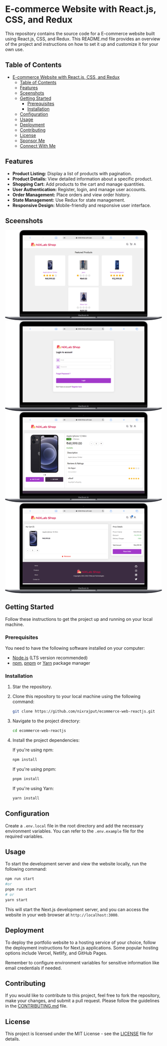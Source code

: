 # E-commerce Website with React.js, CSS, and Redux

This repository contains the source code for a E-commerce website built using React.js, CSS, and Redux. This README.md file provides an overview of the project and instructions on how to set it up and customize it for your own use.

## Table of Contents

- [E-commerce Website with React.js, CSS, and Redux](#e-commerce-website-with-reactjs-css-and-redux)
  - [Table of Contents](#table-of-contents)
  - [Features](#features)
  - [Sceenshots](#sceenshots)
  - [Getting Started](#getting-started)
    - [Prerequisites](#prerequisites)
    - [Installation](#installation)
  - [Configuration](#configuration)
  - [Usage](#usage)
  - [Deployment](#deployment)
  - [Contributing](#contributing)
  - [License](#license)
  - [Sponsor Me](#sponsor-me)
  - [Connect With Me](#connect-with-me)

## Features

- **Product Listing:** Display a list of products with pagination.
- **Product Details:** View detailed information about a specific product.
- **Shopping Cart:** Add products to the cart and manage quantities.
- **User Authentication:** Register, login, and manage user accounts.
- **Order Management:** Place orders and view order history.
- **State Management:** Use Redux for state management.
- **Responsive Design:** Mobile-friendly and responsive user interface.

## Sceenshots

![Screenshot 1](/screenshots/ecomm-1.png)
![Screenshot 2](/screenshots/ecomm-4.png)
![Screenshot 2](/screenshots/ecomm-2.png)
![Screenshot 2](/screenshots/ecomm-3.png)

## Getting Started

Follow these instructions to get the project up and running on your local machine.

### Prerequisites

You need to have the following software installed on your computer:

- [Node.js](https://nodejs.org/) (LTS version recommended)
- [npm](https://www.npmjs.com/), [pnpm](https://pnpm.io/) or [Yarn](https://yarnpkg.com/) package manager

### Installation

1. Star the repository.

2. Clone this repository to your local machine using the following command:

   ```bash
   git clone https://github.com/nixrajput/ecommerce-web-reactjs.git
   ```

3. Navigate to the project directory:

   ```bash
   cd ecommerce-web-reactjs
   ```

4. Install the project dependencies:

   If you're using npm:

   ```bash
   npm install
   ```

   If you're using pnpm:

   ```bash
   pnpm install
   ```

   If you're using Yarn:

   ```bash
   yarn install
   ```

## Configuration

Create a `.env.local` file in the root directory and add the necessary environment variables. You can refer to the `.env.example` file for the required variables.

## Usage

To start the development server and view the website locally, run the following command:

```bash
npm run start
#or
pnpm run start
# or
yarn start
```

This will start the Next.js development server, and you can access the website in your web browser at `http://localhost:3000`.

## Deployment

To deploy the portfolio website to a hosting service of your choice, follow the deployment instructions for Next.js applications. Some popular hosting options include Vercel, Netlify, and GitHub Pages.

Remember to configure environment variables for sensitive information like email credentials if needed.

## Contributing

If you would like to contribute to this project, feel free to fork the repository, make your changes, and submit a pull request. Please follow the guidelines in the [CONTRIBUTING.md](CONTRIBUTING.md) file.

## License

This project is licensed under the MIT License - see the [LICENSE](LICENSE) file for details.

